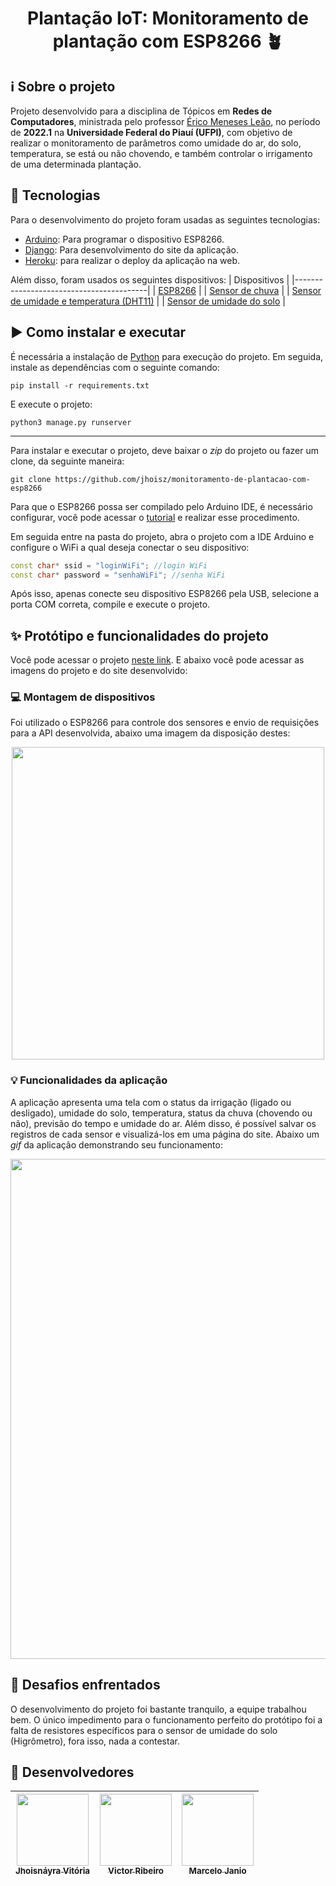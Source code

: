 
<h1 align="center"> Plantação IoT: Monitoramento de plantação com ESP8266 🪴  </h1>

## ℹ️ Sobre o projeto
Projeto desenvolvido para a disciplina de Tópicos em **Redes de Computadores**, ministrada pelo professor [Érico Meneses Leão](https://sigaa.ufpi.br/sigaa/public/docente/portal.jsf?siape=2619458), no período de **2022.1** na **Universidade Federal do Piauí (UFPI)**, com objetivo de realizar o monitoramento de parâmetros como umidade do ar, do solo, temperatura, se está ou não chovendo, e também controlar o irrigamento de uma determinada plantação.

## 🔌 Tecnologias
Para o desenvolvimento do projeto foram usadas as seguintes tecnologias:
- [Arduino](https://www.arduino.cc/en/software/): Para programar o dispositivo ESP8266.
- [Django](https://www.djangoproject.com/): Para desenvolvimento do site da aplicação.
- [Heroku](https://dashboard.heroku.com/): para realizar o deploy da aplicação na web.

Além disso, foram usados os seguintes dispositivos:
| Dispositivos                            |
|-----------------------------------------|
| [ESP8266](https://www.filipeflop.com/produto/modulo-wifi-esp8266-nodemcu-esp-12/)                                 |
| [Sensor de chuva](https://www.filipeflop.com/produto/sensor-de-chuva/)                         |
| [Sensor de umidade e temperatura (DHT11)](https://www.filipeflop.com/produto/sensor-de-umidade-e-temperatura-dht11/) |
| [Sensor de umidade do solo](https://www.filipeflop.com/produto/sensor-de-umidade-do-solo-higrometro/)               |

## ▶️ Como instalar e executar
É necessária a instalação de [Python](https://www.python.org/) para execução do projeto. Em seguida, instale as dependências com o seguinte comando:
```
pip install -r requirements.txt
```
E execute o projeto:
```
python3 manage.py runserver
```
---
Para instalar e executar o projeto, deve baixar o *zip* do projeto ou fazer um clone, da seguinte maneira:
```
git clone https://github.com/jhoisz/monitoramento-de-plantacao-com-esp8266
```
Para que o ESP8266 possa ser compilado pelo Arduino IDE, é necessário configurar, você pode acessar o [tutorial](https://www.blogdarobotica.com/2020/05/28/como-programar-a-placa-nodemcu-esp8266-no-arduino-ide/) e realizar esse procedimento.

Em seguida entre na pasta do projeto, abra o projeto com a IDE Arduino e configure o WiFi a qual deseja conectar o seu dispositivo:

```ino
const char* ssid = "loginWiFi"; //login WiFi
const char* password = "senhaWiFi"; //senha WiFi
```
Após isso, apenas conecte seu dispositivo ESP8266 pela USB, selecione a porta COM correta, compile e execute o projeto.

## ✨ Protótipo e funcionalidades do projeto

Você pode acessar o projeto [neste link](http://plantacao.herokuapp.com/). E abaixo você pode acessar as imagens do projeto e do site desenvolvido:

### 💻 Montagem de dispositivos
Foi utilizado o ESP8266 para controle dos sensores e envio de requisições para a API desenvolvida, abaixo uma imagem da disposição destes:
<p align="center">
  <img src="https://github.com/jhoisz/monitoramento-de-plantacao-com-esp8266/blob/main/projeto2.jpeg" style="width: 500px;
  height: auto;" alt= "" />
</p>

### 💡 Funcionalidades da aplicação
A aplicação apresenta uma tela com o status da irrigação (ligado ou desligado), umidade do solo, temperatura, status da chuva (chovendo ou não), previsão do tempo e umidade do ar. Além disso, é possível salvar os registros de cada sensor e visualizá-los em uma página do site. Abaixo um *gif* da aplicação demonstrando seu funcionamento:

<p align="center">
  <img src="https://github.com/jhoisz/monitoramento-de-plantacao-com-esp8266/blob/main/projetoiot.gif" style="width: 800px;
  height: auto;" alt= "" />
</p>

## 🧱 Desafios enfrentados
O desenvolvimento do projeto foi bastante tranquilo, a equipe trabalhou bem. O único impedimento para o funcionamento perfeito do protótipo foi a falta de resistores específicos para o sensor de umidade do solo (Higrômetro), fora isso, nada a contestar.

## 🤝 Desenvolvedores
| [<img src="https://avatars.githubusercontent.com/u/57508736?v=4" width=115><br><sub>Jhoisnáyra Vitória</sub>](https://github.com/jhoisz) |  [<img src="https://avatars.githubusercontent.com/u/51518489?v=4" width=115><br><sub>Victor Ribeiro</sub>](https://github.com/vic37get) |  [<img src="https://avatars.githubusercontent.com/u/60663612?v=4" width=115><br><sub>Marcelo Janio</sub>](https://github.com/MarceloJanio) |
| :---: | :---: | :---: |

